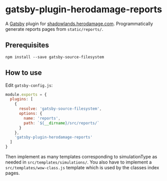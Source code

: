 # gatsby-plugin-herodamage-reports

A [Gatsby](https://github.com/gatsbyjs/gatsby) plugin for [shadowlands.herodamage.com](https://github.com/herotc/shadowlands.herodamage.com).
Programmatically generate reports pages from `static/reports/`.

## Prerequisites

```
npm install --save gatsby-source-filesystem
```

## How to use

Edit `gatsby-config.js`:
```javascript
module.exports = {
  plugins: [
    {
      resolve: 'gatsby-source-filesystem',
      options: {
        name: 'reports',
        path: `${__dirname}/src/reports/`
      }
    },
    'gatsby-plugin-herodamage-reports'
  ]
}
```

Then implement as many templates corresponding to simulationType as needed in `src/templates/simulations/`.
You also have to implement a `src/templates/wow-class.js` template which is used by the classes index pages.
